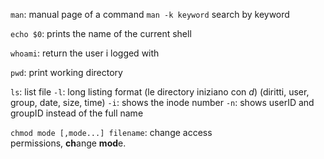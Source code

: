 `man`: manual page of a command
	`man -k keyword` search by keyword

`echo $0`: prints the name of the current shell

`whoami`: return the user i logged with

`pwd`: print working directory

`ls`: list file
	`-l`: long listing format (le directory iniziano con _d_) (diritti, user, group, date, size, time)
	`-i`: shows the inode number
	`-n`: shows userID and groupID instead of the full name

`chmod mode [,mode...] filename`: change access permissions, **ch**ange **mod**e.